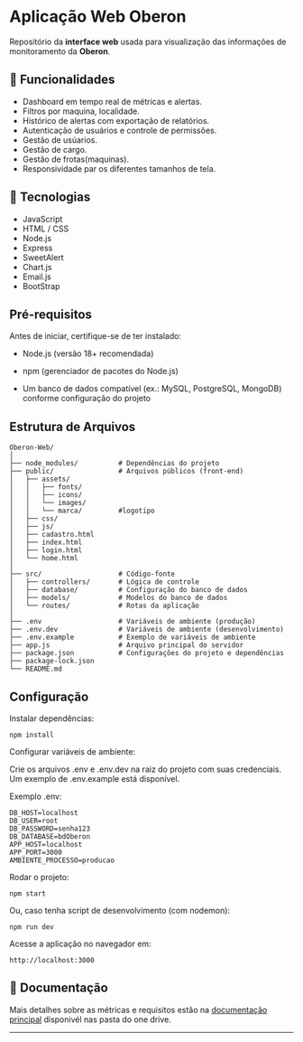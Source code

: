 # Aplicação Web Oberon

Repositório da **interface web** usada para visualização das informações de monitoramento da **Oberon**.

## 📌 Funcionalidades
- Dashboard em tempo real de métricas e alertas.
- Filtros por maquina, localidade.
- Histórico de alertas com exportação de relatórios.
- Autenticação de usuários e controle de permissões.
- Gestão de usúarios.
- Gestão de cargo.
- Gestão de frotas(maquinas).
- Responsividade par os diferentes tamanhos de tela.

## 🚀 Tecnologias
- JavaScript 
- HTML / CSS
- Node.js
- Express
- SweetAlert
- Chart.js
- Email.js
- BootStrap

## Pré-requisitos

Antes de iniciar, certifique-se de ter instalado:

- Node.js
 (versão 18+ recomendada)

- npm
 (gerenciador de pacotes do Node.js)

- Um banco de dados compatível (ex.: MySQL, PostgreSQL, MongoDB) conforme configuração do projeto

## Estrutura de Arquivos

    Oberon-Web/ 
    │
    ├── node_modules/          # Dependências do projeto
    ├── public/                # Arquivos públicos (front-end)
    │   ├── assets/
    │   │   ├── fonts/
    │   │   ├── icons/
    │   │   └── images/
    │   │   └── marca/         #logotipo
    │   ├── css/
    │   ├── js/
    │   ├── cadastro.html
    │   ├── index.html
    │   ├── login.html
    │   └── home.html
    │
    ├── src/                   # Código-fonte
    │   ├── controllers/       # Lógica de controle
    │   ├── database/          # Configuração do banco de dados
    │   ├── models/            # Modelos do banco de dados
    │   └── routes/            # Rotas da aplicação
    │
    ├── .env                   # Variáveis de ambiente (produção)
    ├── .env.dev               # Variáveis de ambiente (desenvolvimento)
    ├── .env.example           # Exemplo de variáveis de ambiente
    ├── app.js                 # Arquivo principal do servidor
    ├── package.json           # Configurações do projeto e dependências
    ├── package-lock.json
    └── README.md


## Configuração

Instalar dependências:

    npm install

Configurar variáveis de ambiente:

Crie os arquivos .env e .env.dev na raiz do projeto com suas credenciais. Um exemplo de .env.example está disponível.

Exemplo .env:

    DB_HOST=localhost
    DB_USER=root
    DB_PASSWORD=senha123
    DB_DATABASE=bdOberon
    APP_HOST=localhost
    APP_PORT=3000
    AMBIENTE_PROCESSO=producao


Rodar o projeto:

    npm start   


Ou, caso tenha script de desenvolvimento (com nodemon):

    npm run dev


Acesse a aplicação no navegador em:

    http://localhost:3000

## 📖 Documentação
Mais detalhes sobre as métricas e requisitos estão na [documentação principal](../) disponivél nas pasta do one drive.

---
